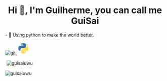 <h1 align="center">Hi 👋, I'm Guilherme, you can call me GuiSai</h1>
- 🌱 Using python to make the world better.

<p align="left"> 
  <a href="https://git-scm.com/" target="_blank" rel="noreferrer"> 
    <img src="https://www.vectorlogo.zone/logos/git-scm/git-scm-icon.svg" alt="git" width="40" height="40"/> 
  </a>
  <a href="https://www.python.org" target="_blank" rel="noreferrer"> <img src="https://raw.githubusercontent.com/devicons/devicon/master/icons/python/python-original.svg" alt="python" width="40" height="40"/> 
  </a>
</p>

<p>&nbsp;<img align="center" src="https://github-readme-stats.vercel.app/api?username=guisaiuwu&show_icons=true&locale=en" alt="guisaiuwu" /></p>

<p><img align="center" src="https://github-readme-streak-stats.herokuapp.com/?user=guisaiuwu&" alt="guisaiuwu" /></p>

